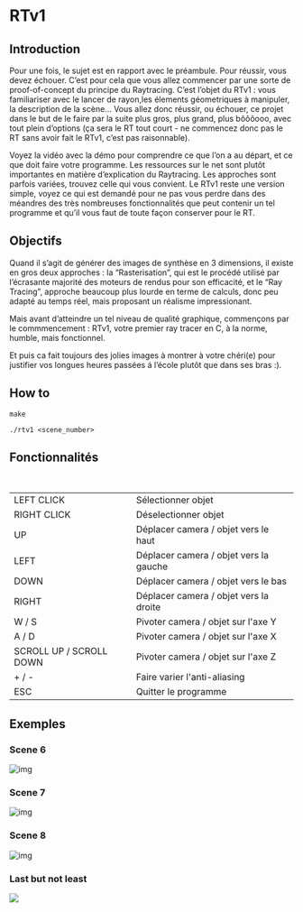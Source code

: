 # RTv1

## Introduction

  Pour une fois, le sujet est en rapport avec le préambule. Pour réussir, vous devez échouer. C’est pour cela que vous allez commencer par une sorte de proof-of-concept du principe du Raytracing. C’est l’objet du RTv1 : vous familiariser avec le lancer de rayon,les élements géometriques à manipuler, la description de la scène...
  Vous allez donc réussir, ou échouer, ce projet dans le but de le faire par la suite plus gros, plus grand, plus bôôôooo, avec tout plein d’options (ça sera le RT tout court - ne commencez donc pas le RT sans avoir fait le RTv1, c’est pas raisonnable).

  Voyez la vidéo avec la démo pour comprendre ce que l’on a au départ, et ce que doit faire votre programme. Les ressources sur le net sont plutôt importantes en matière d’explication du Raytracing. Les approches sont parfois variées, trouvez celle qui vous convient. Le RTv1 reste une version simple, voyez ce qui est demandé pour ne pas vous perdre dans des méandres des très nombreuses fonctionnalités que peut contenir un tel programme et qu’il vous faut de toute façon conserver pour le RT.
  
## Objectifs
  
  Quand il s’agit de générer des images de synthèse en 3 dimensions, il existe en gros deux approches : la “Rasterisation”, qui est le procédé utilisé par l’écrasante majorité des moteurs de rendus pour son efficacité, et le “Ray Tracing”, approche beaucoup plus lourde en terme de calculs, donc peu adapté au temps réel, mais proposant un réalisme impressionant.
 
  Mais avant d’atteindre un tel niveau de qualité graphique, commençons par le commmencement : RTv1, votre premier ray tracer en C, à la norme, humble, mais fonctionnel.
  
  Et puis ca fait toujours des jolies images à montrer à votre chéri(e) pour justifier vos longues heures passées á l’école plutôt que dans ses bras :).

## How to

```
make
```

```
./rtv1 <scene_number>
```

## Fonctionnalités

 <table>
   <tr>
       <td>LEFT CLICK</td>
       <td>Sélectionner objet</td>
   </tr>
   <tr>
       <td>RIGHT CLICK</td>
       <td>Déselectionner objet</td>
   </tr>
     <tr>
       <td>UP</td>
       <td>Déplacer camera / objet vers le haut</td>
   </tr>
     <tr>
       <td>LEFT</td>
       <td>Déplacer camera / objet vers la gauche</td>
   </tr>
     <tr>
       <td>DOWN</td>
       <td>Déplacer camera / objet vers le bas</td>
   </tr>
     <tr>
       <td>RIGHT</td>
       <td>Déplacer camera / objet vers la droite</td>
   </tr>
     <tr>
       <td>W / S</td>
       <td>Pivoter camera / objet sur l'axe Y</td>
   </tr>
       <tr>
       <td>A / D</td>
       <td>Pivoter camera / objet sur l'axe X</td>
   </tr>
       <tr>
       <td>SCROLL UP / SCROLL DOWN</td>
       <td>Pivoter camera / objet sur l'axe Z</td>
   </tr>
     </tr>
       <tr>
       <td>+ / -</td>
       <td>Faire varier l'anti-aliasing</td>
   </tr>
        </tr>
       <tr>
       <td>ESC</td>
       <td>Quitter le programme</td>
   </tr>
</table>

## Exemples

### Scene 6
![img](https://i.imgur.com/8LLAixK.png)

### Scene 7
![img](https://i.imgur.com/09kTcpf.png)

### Scene 8
![img](https://i.imgur.com/n5GfsoL.png)

### Last but not least
![](https://media.giphy.com/media/1BeGacr7uSnIqU5YaO/giphy.gif)
